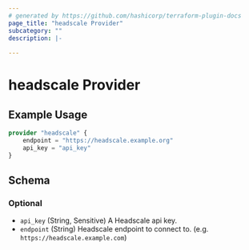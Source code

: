 ```yaml
---
# generated by https://github.com/hashicorp/terraform-plugin-docs
page_title: "headscale Provider"
subcategory: ""
description: |-
  
---
```


# headscale Provider



## Example Usage

```terraform
provider "headscale" {
    endpoint = "https://headscale.example.org"
    api_key = "api_key"
}
```

<!-- schema generated by tfplugindocs -->
## Schema

### Optional

- `api_key` (String, Sensitive) A Headscale api key.
- `endpoint` (String) Headscale endpoint to connect to. (e.g. `https://headscale.example.com`)
